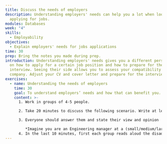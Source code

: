 ```yaml
---
title: Discuss the needs of employers
description: Understanding employers' needs can help you a lot when looking and
  applying for jobs.
modules: Databases
week: "4"
skills:
  - Employability
objectives:
  - Explain employers' needs for jobs applications
time: 30
prep: Bring the notes you made during prep.
introduction: Understanding employers' needs gives you a different perspective
  on how to apply for a certain job position and how to prepare for the
  interview. Seeing their side allows you to assess your compatibility with the
  company. Adjust your CV and cover letter and prepare for the interview.
exercises:
  - name: Understanding the needs of employers
    time: 30
    goal: To understand employers’ needs and how that can benefit you.
    content: >-
      1. Work in groups of 4-5 people.

      2. Take 20 minutes to discuss the following scenario. Write at least 2 ideas about the advantages of hiring junior developers and 2 ideas about the disadvantages.

      3. Everyone should answer them and state their view and opinion 

         *Imagine you are an Engineering manager at a (small/medium/large) company and planning your headcount for the next year. You are hiring a lead and two midlevel developers but are unsure about hiring more juniors. What are the advantages and disadvantages of hiring a junior?*
      4. In the last 10 minutes, first each group reads aloud the disadvantages of hiring a junior developer, then each group reads aloud the advantages.
---
```

